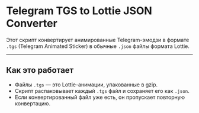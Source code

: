 # Telegram TGS to Lottie JSON Converter

Этот скрипт конвертирует анимированные Telegram-эмодзи в формате `.tgs` (Telegram Animated Sticker) в обычные `.json` файлы формата Lottie.

---

## Как это работает

- Файлы `.tgs` — это Lottie-анимации, упакованные в gzip.
- Скрипт распаковывает каждый `.tgs` файл и сохраняет его как `.json`.
- Если конвертированный файл уже есть, он пропускает повторную конвертацию.
